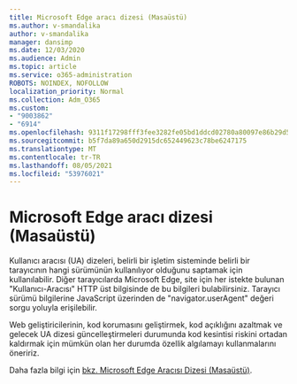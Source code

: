 ```yaml
---
title: Microsoft Edge aracı dizesi (Masaüstü)
ms.author: v-smandalika
author: v-smandalika
manager: dansimp
ms.date: 12/03/2020
ms.audience: Admin
ms.topic: article
ms.service: o365-administration
ROBOTS: NOINDEX, NOFOLLOW
localization_priority: Normal
ms.collection: Adm_O365
ms.custom:
- "9003862"
- "6914"
ms.openlocfilehash: 9311f17298fff3fee3282fe05bd1ddcd02780a80097e86b29d56ffd575a9a571
ms.sourcegitcommit: b5f7da89a650d2915dc652449623c78be6247175
ms.translationtype: MT
ms.contentlocale: tr-TR
ms.lasthandoff: 08/05/2021
ms.locfileid: "53976021"
---
```

# <a name="microsoft-edge-user-agent-string-desktop"></a>Microsoft Edge aracı dizesi (Masaüstü)

Kullanıcı aracısı (UA) dizeleri, belirli bir işletim sisteminde belirli bir tarayıcının hangi sürümünün kullanılıyor olduğunu saptamak için kullanılabilir. Diğer tarayıcılarda Microsoft Edge, site için her istekte bulunan "Kullanıcı-Aracısı" HTTP üst bilgisinde de bu bilgileri bulabilirsiniz. Tarayıcı sürümü bilgilerine JavaScript üzerinden de "navigator.userAgent" değeri sorgu yoluyla erişilebilir.

Web geliştiricilerinin, kod korumasını geliştirmek, kod açıklığını azaltmak ve gelecek UA dizesi güncelleştirmeleri durumunda kod kesintisi riskini ortadan kaldırmak için mümkün olan her durumda özellik algılamayı kullanmalarını öneririz.

Daha fazla bilgi için [bkz. Microsoft Edge Aracısı Dizesi (Masaüstü)](https://docs.microsoft.com/microsoft-edge/web-platform/user-agent-string).